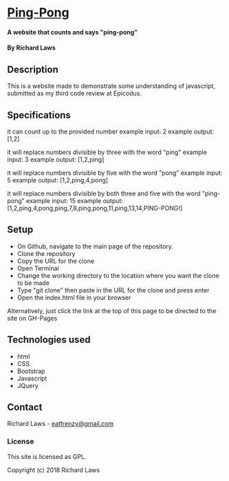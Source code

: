 # [Ping-Pong](https://ricolaws.github.io/code-review-1/)

#### A website that counts and says "ping-pong"

#### By Richard Laws

## Description

This is a website made to demonstrate some understanding of javascript, submitted as my third code review at Epicodus.

## Specifications

it can count up to the provided number
example input: 2
example output: [1,2]

it will replace numbers divisible by three with the word "ping"
example input: 3
example output: [1,2,ping]

it will replace numbers divisible by five with the word "pong"
example input: 5
example output: [1,2,ping,4,pong]

it will replace numbers divisible by both three and five with the word "ping-pong"
example input: 15
example output: [1,2,ping,4,pong,ping,7,8,ping,pong,11,ping,13,14,PING-PONG!]

## Setup

* On Github, navigate to the main page of the repository.
* Clone the repository
* Copy the URL for the clone
* Open Terminal
* Change the working directory to the location where you want the clone to be made
* Type "git clone" then paste in the URL for the clone and press enter
* Open the index.html file in your browser

Alternatively, just click the link at the top of this page to be directed to the site on GH-Pages

## Technologies used

* html
* CSS
* Bootstrap
* Javascript
* JQuery

## Contact

Richard Laws - eatfrenzy@gmail.com

### License

This site is licensed as GPL.

Copyright (c) 2018 Richard Laws
